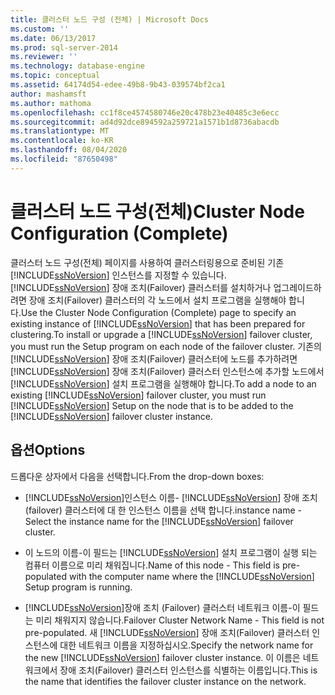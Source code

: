 ```yaml
---
title: 클러스터 노드 구성 (전체) | Microsoft Docs
ms.custom: ''
ms.date: 06/13/2017
ms.prod: sql-server-2014
ms.reviewer: ''
ms.technology: database-engine
ms.topic: conceptual
ms.assetid: 64174d54-edee-49b8-9b43-039574bf2ca1
author: mashamsft
ms.author: mathoma
ms.openlocfilehash: cc1f8ce4574580746e20c478b23e40485c3e6ecc
ms.sourcegitcommit: ad4d92dce894592a259721a1571b1d8736abacdb
ms.translationtype: MT
ms.contentlocale: ko-KR
ms.lasthandoff: 08/04/2020
ms.locfileid: "87650498"
---
```

# <a name="cluster-node-configuration-complete"></a><span data-ttu-id="2e73e-102">클러스터 노드 구성(전체)</span><span class="sxs-lookup"><span data-stu-id="2e73e-102">Cluster Node Configuration (Complete)</span></span>
  <span data-ttu-id="2e73e-103">클러스터 노드 구성(전체) 페이지를 사용하여 클러스터링용으로 준비된 기존 [!INCLUDE[ssNoVersion](../../includes/ssnoversion-md.md)] 인스턴스를 지정할 수 있습니다. [!INCLUDE[ssNoVersion](../../includes/ssnoversion-md.md)] 장애 조치(Failover) 클러스터를 설치하거나 업그레이드하려면 장애 조치(Failover) 클러스터의 각 노드에서 설치 프로그램을 실행해야 합니다.</span><span class="sxs-lookup"><span data-stu-id="2e73e-103">Use the Cluster Node Configuration (Complete) page to specify an existing instance of [!INCLUDE[ssNoVersion](../../includes/ssnoversion-md.md)] that has been prepared for clustering.To install or upgrade a [!INCLUDE[ssNoVersion](../../includes/ssnoversion-md.md)] failover cluster, you must run the Setup program on each node of the failover cluster.</span></span> <span data-ttu-id="2e73e-104">기존의 [!INCLUDE[ssNoVersion](../../includes/ssnoversion-md.md)] 장애 조치(Failover) 클러스터에 노드를 추가하려면 [!INCLUDE[ssNoVersion](../../includes/ssnoversion-md.md)] 장애 조치(Failover) 클러스터 인스턴스에 추가할 노드에서 [!INCLUDE[ssNoVersion](../../includes/ssnoversion-md.md)] 설치 프로그램을 실행해야 합니다.</span><span class="sxs-lookup"><span data-stu-id="2e73e-104">To add a node to an existing [!INCLUDE[ssNoVersion](../../includes/ssnoversion-md.md)] failover cluster, you must run [!INCLUDE[ssNoVersion](../../includes/ssnoversion-md.md)] Setup on the node that is to be added to the [!INCLUDE[ssNoVersion](../../includes/ssnoversion-md.md)] failover cluster instance.</span></span>  
  
## <a name="options"></a><span data-ttu-id="2e73e-105">옵션</span><span class="sxs-lookup"><span data-stu-id="2e73e-105">Options</span></span>  
 <span data-ttu-id="2e73e-106">드롭다운 상자에서 다음을 선택합니다.</span><span class="sxs-lookup"><span data-stu-id="2e73e-106">From the drop-down boxes:</span></span>  
  
-   [!INCLUDE[ssNoVersion](../../includes/ssnoversion-md.md)]<span data-ttu-id="2e73e-107">인스턴스 이름- [!INCLUDE[ssNoVersion](../../includes/ssnoversion-md.md)] 장애 조치 (failover) 클러스터에 대 한 인스턴스 이름을 선택 합니다.</span><span class="sxs-lookup"><span data-stu-id="2e73e-107">instance name - Select the instance name for the [!INCLUDE[ssNoVersion](../../includes/ssnoversion-md.md)] failover cluster.</span></span>  
  
-   <span data-ttu-id="2e73e-108">이 노드의 이름-이 필드는 [!INCLUDE[ssNoVersion](../../includes/ssnoversion-md.md)] 설치 프로그램이 실행 되는 컴퓨터 이름으로 미리 채워집니다.</span><span class="sxs-lookup"><span data-stu-id="2e73e-108">Name of this node - This field is pre-populated with the computer name where the [!INCLUDE[ssNoVersion](../../includes/ssnoversion-md.md)] Setup program is running.</span></span>  
  
-   [!INCLUDE[ssNoVersion](../../includes/ssnoversion-md.md)]<span data-ttu-id="2e73e-109">장애 조치 (Failover) 클러스터 네트워크 이름-이 필드는 미리 채워지지 않습니다.</span><span class="sxs-lookup"><span data-stu-id="2e73e-109">Failover Cluster Network Name - This field is not pre-populated.</span></span> <span data-ttu-id="2e73e-110">새 [!INCLUDE[ssNoVersion](../../includes/ssnoversion-md.md)] 장애 조치(Failover) 클러스터 인스턴스에 대한 네트워크 이름을 지정하십시오.</span><span class="sxs-lookup"><span data-stu-id="2e73e-110">Specify the network name for the new [!INCLUDE[ssNoVersion](../../includes/ssnoversion-md.md)] failover cluster instance.</span></span> <span data-ttu-id="2e73e-111">이 이름은 네트워크에서 장애 조치(Failover) 클러스터 인스턴스를 식별하는 이름입니다.</span><span class="sxs-lookup"><span data-stu-id="2e73e-111">This is the name that identifies the failover cluster instance on the network.</span></span>  
  
  
